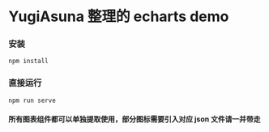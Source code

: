 # YugiAsuna 整理的 echarts demo

### 安装
```
npm install
```

### 直接运行
```
npm run serve
```


#### 所有图表组件都可以单独提取使用，部分图标需要引入对应 json 文件请一并带走
